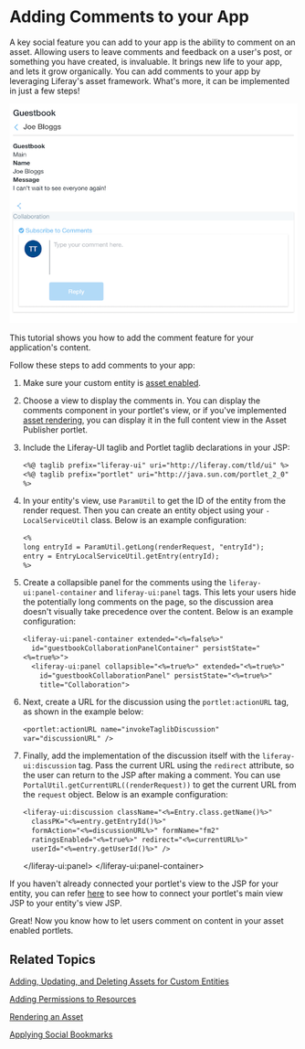 # Adding Comments to your App [](id=adding-comments-to-your-app)

A key social feature you can add to your app is the ability to comment on
an asset. Allowing users to leave comments and feedback on a user's post, or
something you have created, is invaluable. It brings new life to your app, and
lets it grow organically. You can add comments to your app by leveraging
Liferay's asset framework. What's more, it can be implemented in just a few
steps!

![Figure 1: Your JSP lets users comment on content in your portlet.](../../images/social-comments-enabled.png)

This tutorial shows you how to add the comment feature for your application's
content.

Follow these steps to add comments to your app:

1.  Make sure your custom entity is [asset enabled](/develop/tutorials/-/knowledge_base/7-0/adding-updating-and-deleting-assets-for-custom-entities).

2.  Choose a view to display the comments in. You can display the comments
    component in your portlet's view, or if you've implemented
    [asset rendering](/develop/tutorials/-/knowledge_base/7-0/rendering-an-asset),
    you can display it in the full content view in the Asset Publisher portlet.

3.  Include the Liferay-UI taglib and Portlet taglib declarations in your JSP:

        <%@ taglib prefix="liferay-ui" uri="http://liferay.com/tld/ui" %>      
        <%@ taglib prefix="portlet" uri="http://java.sun.com/portlet_2_0" %>

4.  In your entity's view, use `ParamUtil` to get the ID of the entity
    from the render request. Then you can create an entity object using your
    `-LocalServiceUtil` class. Below is an example configuration:

        <%
        long entryId = ParamUtil.getLong(renderRequest, "entryId");
        entry = EntryLocalServiceUtil.getEntry(entryId);
        %>

5.  Create a collapsible panel for the comments using the
    `liferay-ui:panel-container` and `liferay-ui:panel` tags. This lets your
    users hide the potentially long comments on the page, so the discussion
    area doesn't visually take precedence over the content. Below is an example
    configuration:

        <liferay-ui:panel-container extended="<%=false%>"
          id="guestbookCollaborationPanelContainer" persistState="<%=true%>">
          <liferay-ui:panel collapsible="<%=true%>" extended="<%=true%>"
            id="guestbookCollaborationPanel" persistState="<%=true%>"
            title="Collaboration">

6.  Next, create a URL for the discussion using the `portlet:actionURL` tag, as
    shown in the example below:

        <portlet:actionURL name="invokeTaglibDiscussion" var="discussionURL" />

7.  Finally, add the implementation of the discussion itself with the
    `liferay-ui:discussion` tag. Pass the current URL using the `redirect`
    attribute, so the user can return to the JSP after making a comment. You can
    use `PortalUtil.getCurrentURL((renderRequest))` to get the current URL from
    the `request` object. Below is an example configuration:

        <liferay-ui:discussion className="<%=Entry.class.getName()%>"
          classPK="<%=entry.getEntryId()%>"
          formAction="<%=discussionURL%>" formName="fm2"
          ratingsEnabled="<%=true%>" redirect="<%=currentURL%>"
          userId="<%=entry.getUserId()%>" />

      </liferay-ui:panel>
    </liferay-ui:panel-container>

If you haven't already connected your portlet's view to the JSP for your entity,
you can refer [here](/develop/tutorials/-/knowledge_base/7-0/relating-assets#creating-a-url-to-your-new-jsp)
to see how to connect your portlet's main view JSP to your entity's view JSP.

Great! Now you know how to let users comment on content in your asset enabled
portlets.

## Related Topics

[Adding, Updating, and Deleting Assets for Custom Entities](/develop/tutorials/-/knowledge_base/7-0/adding-updating-and-deleting-assets-for-custom-entities)

[Adding Permissions to Resources](/develop/tutorials/-/knowledge_base/7-0/adding-permissions-to-resources)

[Rendering an Asset](/develop/tutorials/-/knowledge_base/7-0/rendering-an-asset)

[Applying Social Bookmarks](/develop/tutorials/-/knowledge_base/7-0/applying-social-bookmarks)
